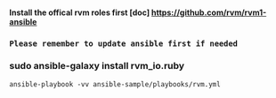 #### Install the offical rvm roles first  [doc] https://github.com/rvm/rvm1-ansible
### `Please remember to update ansible first if needed`
### sudo ansible-galaxy install rvm_io.ruby 

```
ansible-playbook -vv ansible-sample/playbooks/rvm.yml
```
